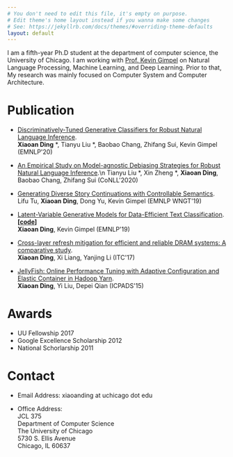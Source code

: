 ```yaml
---
# You don't need to edit this file, it's empty on purpose.
# Edit theme's home layout instead if you wanna make some changes
# See: https://jekyllrb.com/docs/themes/#overriding-theme-defaults
layout: default 
---
```



I am a fifth-year Ph.D student at the department of computer science, the University of Chicago. I am working with [Prof. Kevin Gimpel](https://ttic.uchicago.edu/~kgimpel/) on Natural Language Processing, Machine Learning, and Deep Learning. Prior to that, My research was mainly focused on Computer System and Computer Architecture.

# Publication


- [Discriminatively-Tuned Generative Classifiers for Robust Natural Language Inference](http://arxiv.org/abs/2010.03760).  
**Xiaoan Ding** *, Tianyu Liu *, Baobao Chang, Zhifang Sui, Kevin Gimpel (EMNLP'20)

- [An Empirical Study on Model-agnostic Debiasing Strategies for Robust Natural Language Inference](https://arxiv.org/abs/2010.03777).\n
    Tianyu Liu *, Xin Zheng *, **Xiaoan Ding**, Baobao Chang, Zhifang Sui (CoNLL'2020)

- [Generating Diverse Story Continuations with Controllable Semantics](https://arxiv.org/abs/1909.13434).  
Lifu Tu, **Xiaoan Ding**, Dong Yu, Kevin Gimpel (EMNLP WNGT'19)  

- [Latent-Variable Generative Models for Data-Efficient Text Classification](https://arxiv.org/abs/1910.00382).  
**[[code](https://github.com/AnnDing/Generative_classifier)]**  
**Xiaoan Ding**, Kevin Gimpel (EMNLP'19)

- [Cross-layer refresh mitigation for efficient and reliable DRAM systems: A comparative study](https://ieeexplore.ieee.org/document/8242065).  
**Xiaoan Ding**, Xi Liang, Yanjing Li (ITC'17)
   
- [JellyFish: Online Performance Tuning with Adaptive Configuration and Elastic Container in Hadoop Yarn](https://ieeexplore.ieee.org/document/7384375).  
**Xiaoan Ding**, Yi Liu, Depei Qian (ICPADS'15)


# Awards

- UU Fellowship 2017
- Google Excellence Scholarship 2012
- National Schorlarship 2011

# Contact

- Email Address: xiaoanding at uchicago dot edu

- Office Address: <br/>
   JCL 375 <br/>
   Department of Computer Science <br/>
   The University of Chicago <br/>
   5730 S. Ellis Avenue <br/>
   Chicago, IL 60637 <br/>


